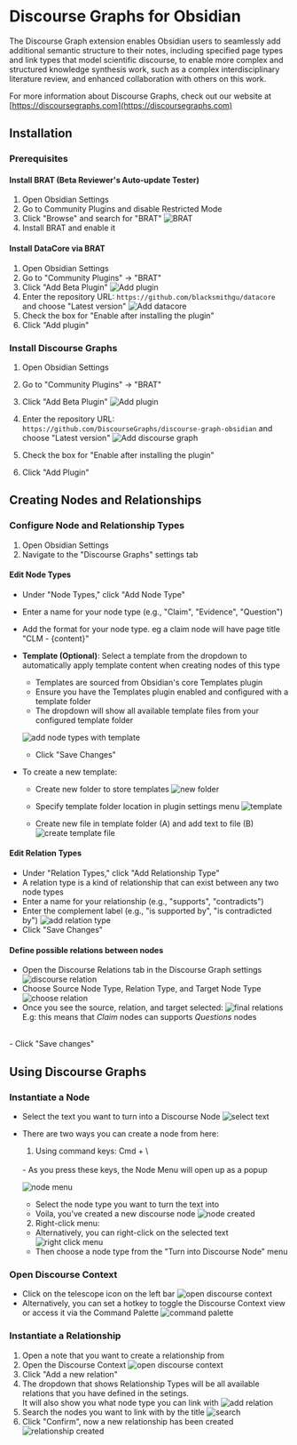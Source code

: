 # Discourse Graphs for Obsidian

The Discourse Graph extension enables Obsidian users to seamlessly add additional semantic structure to their notes, including specified page types and link types that model scientific discourse, to enable more complex and structured knowledge synthesis work, such as a complex interdisciplinary literature review, and enhanced collaboration with others on this work.

For more information about Discourse Graphs, check out our website at [https://discoursegraphs.com](https://discoursegraphs.com)

## Installation

### Prerequisites

#### Install BRAT (Beta Reviewer's Auto-update Tester)

1. Open Obsidian Settings
2. Go to Community Plugins and disable Restricted Mode
3. Click "Browse" and search for "BRAT"
![BRAT](/apps/obsidian/docs/media/BRAT.png)
4. Install BRAT and enable it

#### Install DataCore via BRAT

1. Open Obsidian Settings
2. Go to "Community Plugins" → "BRAT"
3. Click "Add Beta Plugin"
![Add plugin](/apps/obsidian/docs/media/add-beta-plugin.png)
4. Enter the repository URL: `https://github.com/blacksmithgu/datacore` and choose "Latest version"
![Add datacore](/apps/obsidian/docs/media/add-datacore.png)
5. Check the box for "Enable after installing the plugin"
6. Click "Add plugin"

### Install Discourse Graphs

1. Open Obsidian Settings
2. Go to "Community Plugins" → "BRAT"
3. Click "Add Beta Plugin"
![Add plugin](/apps/obsidian/docs/media/add-beta-plugin.png)

4. Enter the repository URL: `https://github.com/DiscourseGraphs/discourse-graph-obsidian`  and choose "Latest version"
![Add discourse graph](/apps/obsidian/docs/media/add-discourse-graph.png)
5. Check the box for "Enable after installing the plugin"
6. Click "Add Plugin"


## Creating Nodes and Relationships

### Configure Node and Relationship Types

1. Open Obsidian Settings
2. Navigate to the "Discourse Graphs" settings tab
#### Edit Node Types
   - Under "Node Types," click "Add Node Type"
   - Enter a name for your node type (e.g., "Claim", "Evidence", "Question")
   - Add the format for your node type. eg a claim node will have page title "CLM - {content}"
   - **Template (Optional)**: Select a template from the dropdown to automatically apply template content when creating nodes of this type
     - Templates are sourced from Obsidian's core Templates plugin
     - Ensure you have the Templates plugin enabled and configured with a template folder
     - The dropdown will show all available template files from your configured template folder

      ![add node types with template](/apps/obsidian/docs/media/choose-template.png)
     - Click "Save Changes"

    
- To create a new template:
  + Create new folder to store templates
  ![new folder](/apps/obsidian/docs/media/new-folder.png)

  + Specify template folder location in plugin settings menu
  ![template](/apps/obsidian/docs/media/template.png)

  + Create new file in template folder (A) and add text to file (B)
  ![create template file](/apps/obsidian/docs/media/create-template-file.png)

#### Edit Relation Types
   - Under "Relation Types," click "Add Relationship Type"
   - A relation type is a kind of relationship that can exist between any two node types
   - Enter a name for your relationship (e.g., "supports", "contradicts")
   - Enter the complement label (e.g., "is supported by", "is contradicted by")
   ![add relation type](/apps/obsidian/docs/media/relation-types.png)
   - Click "Save Changes"
#### Define possible relations between nodes
- Open the Discourse Relations tab in the Discourse Graph settings
![discourse relation](/apps/obsidian/docs/media/discourse-relations.png)
- Choose Source Node Type, Relation Type, and Target Node Type
![choose relation](/apps/obsidian/docs/media/choose-discourse-relations.png)
- Once you see the source, relation, and target selected:
![final relations](/apps/obsidian/docs/media/final-relation.png)
E.g: this means that *Claim* nodes can supports *Questions* nodes
<br/>
- Click "Save changes"

## Using Discourse Graphs

### Instantiate a Node

- Select the text you want to turn into a Discourse Node
![select text](/apps/obsidian/docs/media/select.png)
- There are two ways you can create a node from here:
  
  1. Using command keys: Cmd + \ 
  <br>
  - As you press these keys, the Node Menu will open up as a popup
  
  ![node menu](/apps/obsidian/docs/media/node-menu.png)
  - Select the node type you want to turn the text into
  - Voila, you've created a new discourse node
  ![node created](/apps/obsidian/docs/media/node-created.png)
  
  2. Right-click menu:
  - Alternatively, you can right-click on the selected text
  ![right click menu](/apps/obsidian/docs/media/right-click-menu.png)
  - Then choose a node type from the "Turn into Discourse Node" menu

### Open Discourse Context

-  Click on the telescope icon on the left bar
![open discourse context](/apps/obsidian/docs/media/open-dg-context.png)
- Alternatively, you can set a hotkey to toggle the Discourse Context view or access it via the Command Palette
![command palette](/apps/obsidian/docs/media/command.png)

### Instantiate a Relationship

1. Open a note that you want to create a relationship from
2. Open the Discourse Context
![open discourse context](/apps/obsidian/docs/media/open-dg-context.png)
3. Click "Add a new relation"
4. The dropdown that shows Relationship Types will be all available relations that you have defined in the setings.
<br> It will also show you what node type you can link with
![add relation](/apps/obsidian/docs/media/add-relationship.png)
5. Search the nodes you want to link with by the title
![search](/apps/obsidian/docs/media/search.png)
6. Click "Confirm", now a new relationship has been created
![relationship created](/apps/obsidian/docs/media/relationship-created.png)